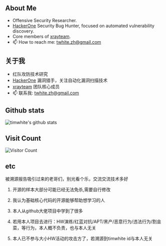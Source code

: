 ## About Me

- Offensive Security Researcher.
- [HackerOne](https://hackerone.com/timwhite) Security Bug Hunter, focused on automated vulnerability discovery.
- Core members of [xrayteam](https://xray.cool/team/).
- 📫 How to reach me: twhite.zh@gmail.com

## 关于我

- 红队攻防技术研究
- [HackerOne](https://hackerone.com/timwhite) 漏洞猎手，关注自动化漏洞扫描技术
- [xrayteam](https://xray.cool/team/) 团队核心成员
- 📫 联系我: twhite.zh@gmail.com

## Github stats
![timwhite's github stats](https://github-readme-stats.vercel.app/api?username=timwhitez&count_private=true&show_icons=true)

## Visit Count
![Visitor Count](https://profile-counter.glitch.me/timwhitez/count.svg)

## etc

被溯源报告吸引过来的老哥们，别光看个乐，交流交流技术多好

1. 开源的样本大部分可能已经无法免杀,需要自行修改

2. 我认为基础核心代码的开源能够帮助想学习的人
 
3. 本人从github大佬项目中学到了很多
 
4. 若用本人项目去进行：HW演练/红蓝对抗/APT/黑产/恶意行为/违法行为/割韭菜，等行为，本人概不负责，也与本人无关

5. 本人已不参与大小HW活动的攻击方了，若溯源到timwhite id与本人无关
